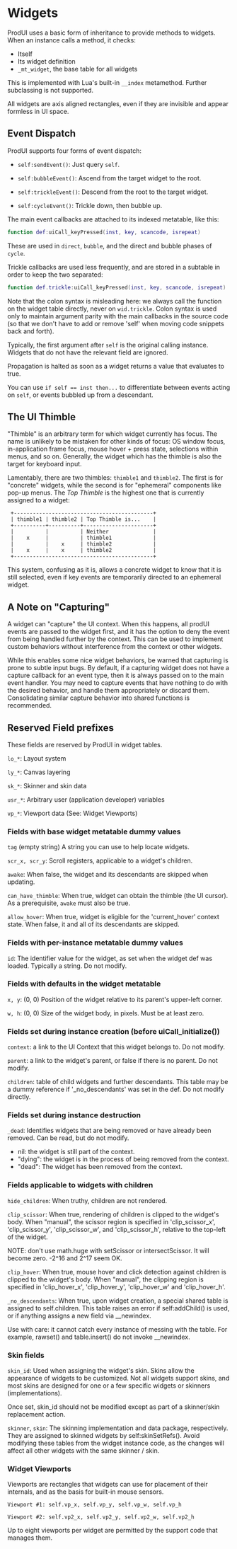 # Widgets

ProdUI uses a basic form of inheritance to provide methods to widgets. When an instance calls a method, it checks:

* Itself
* Its widget definition
* `_mt_widget`, the base table for all widgets

This is implemented with Lua's built-in `__index` metamethod. Further subclassing is not supported.

All widgets are axis aligned rectangles, even if they are invisible and appear formless in UI space.


## Event Dispatch

ProdUI supports four forms of event dispatch:

* `self:sendEvent()`: Just query `self`.

* `self:bubbleEvent()`: Ascend from the target widget to the root.

* `self:trickleEvent()`: Descend from the root to the target widget.

* `self:cycleEvent()`: Trickle down, then bubble up.

The main event callbacks are attached to its indexed metatable, like this:

```lua
function def:uiCall_keyPressed(inst, key, scancode, isrepeat)
```

These are used in `direct`, `bubble`, and the direct and bubble phases of `cycle`.

Trickle callbacks are used less frequently, and are stored in a subtable in order to keep the two separated:

```lua
function def.trickle:uiCall_keyPressed(inst, key, scancode, isrepeat)
```

Note that the colon syntax is misleading here: we always call the function on the widget table directly, never on `wid.trickle`. Colon syntax is used only to maintain argument parity with the main callbacks in the source code (so that we don't have to add or remove 'self' when moving code snippets back and forth).

Typically, the first argument after `self` is the original calling instance. Widgets that do not have the relevant field are ignored.

Propagation is halted as soon as a widget returns a value that evaluates to true.

You can use `if self == inst then...` to differentiate between events acting on `self`, or events bubbled up from a descendant.


## The UI Thimble

"Thimble" is an arbitrary term for which widget currently has focus. The name is unlikely to be mistaken for other kinds of focus: OS window focus, in-application frame focus, mouse hover + press state, selections within menus, and so on. Generally, the widget which has the thimble is also the target for keyboard input.

Lamentably, there are two thimbles: `thimble1` and `thimble2`. The first is for "concrete" widgets, while the second is for "ephemeral" components like pop-up menus. The *Top Thimble* is the highest one that is currently assigned to a widget:

```
 +--------------------------------------------+
 | thimble1 | thimble2 | Top Thimble is...    |
 +----------+----------+----------------------+
 |          |          | Neither              |
 |    x     |          | thimble1             |
 |          |    x     | thimble2             |
 |    x     |    x     | thimble2             |
 +--------------------------------------------+
```

This system, confusing as it is, allows a concrete widget to know that it is still selected, even if key events are temporarily directed to an ephemeral widget.


## A Note on "Capturing"

A widget can "capture" the UI context. When this happens, all prodUI events are passed to the widget first, and it has the option to deny the event from being handled further by the context. This can be used to implement custom behaviors without interference from the context or other widgets.

While this enables some nice widget behaviors, be warned that capturing is prone to subtle input bugs. By default, if a capturing widget does not have a capture callback for an event type, then it is always passed on to the main event handler. You may need to capture events that have nothing to do with the desired behavior, and handle them appropriately or discard them. Consolidating similar capture behavior into shared functions is recommended.


## Reserved Field prefixes

These fields are reserved by ProdUI in widget tables.

`lo_*`: Layout system

`ly_*`: Canvas layering

`sk_*`: Skinner and skin data

`usr_*`: Arbitrary user (application developer) variables

`vp_*`: Viewport data (See: Widget Viewports)


### Fields with base widget metatable dummy values

`tag` (empty string) A string you can use to help locate widgets.

`scr_x, scr_y`: Scroll registers, applicable to a widget's children.

`awake`: When false, the widget and its descendants are skipped when updating.

`can_have_thimble`: When true, widget can obtain the thimble (the UI cursor). As a prerequisite, `awake` must also be true.

`allow_hover`: When true, widget is eligible for the 'current_hover' context state. When false, it and all of its descendants are skipped.


### Fields with per-instance metatable dummy values

`id`: The identifier value for the widget, as set when the widget def was loaded. Typically a string. Do not modify.


### Fields with defaults in the widget metatable

`x, y`: (0, 0) Position of the widget relative to its parent's upper-left corner.

`w, h`: (0, 0) Size of the widget body, in pixels. Must be at least zero.


### Fields set during instance creation (before uiCall_initialize())

`context`: a link to the UI Context that this widget belongs to. Do not modify.

`parent`: a link to the widget's parent, or false if there is no parent. Do not modify.

`children`: table of child widgets and further descendants. This table may be a dummy reference if '_no_descendants' was set in the def. Do not modify directly.


### Fields set during instance destruction

`_dead`: Identifies widgets that are being removed or have already been removed. Can be read, but do not modify.
  * nil: the widget is still part of the context.
  * "dying": the widget is in the process of being removed from the context.
  * "dead": The widget has been removed from the context.


### Fields applicable to widgets with children

`hide_children`: When truthy, children are not rendered.

`clip_scissor`: When true, rendering of children is clipped to the widget's body. When "manual", the scissor region is specified in 'clip_scissor_x', 'clip_scissor_y', 'clip_scissor_w', and 'clip_scissor_h', relative to the top-left of the widget.

NOTE: don't use math.huge with setScissor or intersectScissor. It will become zero. -2^16 and 2^17 seem OK.

`clip_hover`: When true, mouse hover and click detection against children is clipped to the widget's body. When "manual", the clipping region is specified in 'clip_hover_x', 'clip_hover_y', 'clip_hover_w' and 'clip_hover_h'.

`_no_descendants`: When true, upon widget creation, a special shared table is assigned to self.children. This table raises an error if self:addChild() is used, or if anything assigns a new field via __newindex.

Use with care: it cannot catch every instance of messing with the table. For example, rawset() and table.insert() do not invoke __newindex.


### Skin fields

`skin_id`: Used when assigning the widget's skin. Skins allow the appearance of widgets to be customized. Not all widgets support skins, and most skins are designed for one or a few specific widgets or skinners (implementations).

Once set, skin_id should not be modified except as part of a skinner/skin replacement action.

`skinner`, `skin`: The skinning implementation and data package, respectively. They are assigned to skinned widgets by self:skinSetRefs(). Avoid modifying these tables from the widget instance code, as the changes will affect all other widgets with the same skinner / skin.


### Widget Viewports

Viewports are rectangles that widgets can use for placement of their internals, and as the basis for built-in mouse sensors.

`Viewport #1: self.vp_x, self.vp_y, self.vp_w, self.vp_h`

`Viewport #2: self.vp2_x, self.vp2_y, self.vp2_w, self.vp2_h`

Up to eight viewports per widget are permitted by the support code that manages them.
